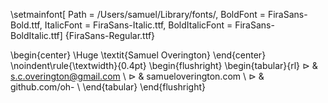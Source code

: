 \setmainfont[
Path = /Users/samuel/Library/fonts/,
BoldFont = FiraSans-Bold.ttf,
ItalicFont = FiraSans-Italic.ttf,
BoldItalicFont  = FiraSans-BoldItalic.ttf]
{FiraSans-Regular.ttf}

\begin{center}
\Huge \textit{Samuel Overington}
\end{center}
\noindent\rule{\textwidth}{0.4pt}
\begin{flushright}
\begin{tabular}{rl}
  $\rhd$ & s.c.overington@gmail.com \\
  $\rhd$ & samueloverington.com \\
  $\rhd$ & github.com/oh- \\
\end{tabular}
\end{flushright}
